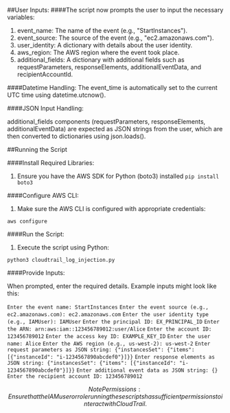##User Inputs:
####The script now prompts the user to input the necessary variables:
1. event_name: The name of the event (e.g., "StartInstances").
2. event_source: The source of the event (e.g., "ec2.amazonaws.com").
3. user_identity: A dictionary with details about the user identity.
4. aws_region: The AWS region where the event took place.
5. additional_fields: A dictionary with additional fields such as requestParameters, responseElements, additionalEventData, and recipientAccountId.

####Datetime Handling:
The event_time is automatically set to the current UTC time using datetime.utcnow().

####JSON Input Handling:

additional_fields components (requestParameters, responseElements, additionalEventData) are expected as JSON strings from the user, which are then converted to dictionaries using json.loads().


##Running the Script

####Install Required Libraries:
1. Ensure you have the AWS SDK for Python (boto3) installed
`pip install boto3`


####Configure AWS CLI:

1. Make sure the AWS CLI is configured with appropriate credentials:

`aws configure`


####Run the Script:

1. Execute the script using Python:

`python3 cloudtrail_log_injection.py`


####Provide Inputs:

When prompted, enter the required details. Example inputs might look like this:

`Enter the event name: StartInstances`
`Enter the event source (e.g., ec2.amazonaws.com): ec2.amazonaws.com`
`Enter the user identity type (e.g., IAMUser): IAMUser`
`Enter the principal ID: EX_PRINCIPAL_ID`
`Enter the ARN: arn:aws:iam::123456789012:user/Alice`
`Enter the account ID: 123456789012`
`Enter the access key ID: EXAMPLE_KEY_ID`
`Enter the user name: Alice`
`Enter the AWS region (e.g., us-west-2): us-west-2`
`Enter request parameters as JSON string: {"instancesSet": {"items": [{"instanceId": "i-1234567890abcdef0"}]}}`
`Enter response elements as JSON string: {"instancesSet": {"items": [{"instanceId": "i-1234567890abcdef0"}]}}`
`Enter additional event data as JSON string: {}`
`Enter the recipient account ID: 123456789012`


$$
Note
Permissions: Ensure that the IAM user or role running these scripts has sufficient permissions to interact with CloudTrail.
$$
